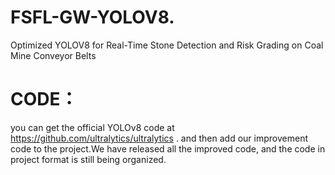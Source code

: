# FSFL-GW-YOLOV8.
Optimized YOLOV8 for Real-Time Stone Detection and Risk Grading on Coal Mine Conveyor Belts 
# CODE：
you can get the official YOLOv8 code at https://github.com/ultralytics/ultralytics .
and then add our improvement code to the project.We have released all the improved code, and the code in project format is still being organized.
